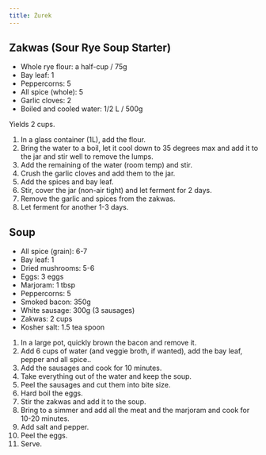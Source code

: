 ```yaml
---
title: Żurek
---
```


## Zakwas (Sour Rye Soup Starter)

-   Whole rye flour: a half-cup / 75g
-   Bay leaf: 1
-   Peppercorns: 5
-   All spice (whole): 5
-   Garlic cloves: 2
-   Boiled and cooled water: 1/2 L / 500g

Yields 2 cups.

1.  In a glass container (1L), add the flour.
2.  Bring the water to a boil, let it cool down to 35 degrees max and add
    it to the jar and stir well to remove the lumps.
3.  Add the remaining of the water (room temp) and stir.
4.  Crush the garlic cloves and add them to the jar.
5.  Add the spices and bay leaf.
6.  Stir, cover the jar (non-air tight) and let ferment for 2 days.
7.  Remove the garlic and spices from the zakwas.
8.  Let ferment for another 1-3 days.

## Soup

-   All spice (grain): 6-7
-   Bay leaf: 1
-   Dried mushrooms: 5-6
-   Eggs: 3 eggs
-   Marjoram: 1 tbsp
-   Peppercorns: 5
-   Smoked bacon: 350g
-   White sausage: 300g (3 sausages)
-   Zakwas: 2 cups
-   Kosher salt: 1.5 tea spoon

1.  In a large pot, quickly brown the bacon and remove it.
2.  Add 6 cups of water (and veggie broth, if wanted), add the bay leaf,
    pepper and all spice..
3.  Add the sausages and cook for 10 minutes.
4.  Take everything out of the water and keep the soup.
5.  Peel the sausages and cut them into bite size.
6.  Hard boil the eggs.
7.  Stir the zakwas and add it to the soup.
8.  Bring to a simmer and add all the meat and the marjoram and cook for
    10-20 minutes.
9.  Add salt and pepper.
10. Peel the eggs.
11. Serve.
